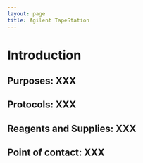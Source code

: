 ```yaml
---
layout: page
title: Agilent TapeStation
---
```

# Introduction

## Purposes: XXX

## Protocols: XXX

## Reagents and Supplies: XXX

## Point of contact: XXX
